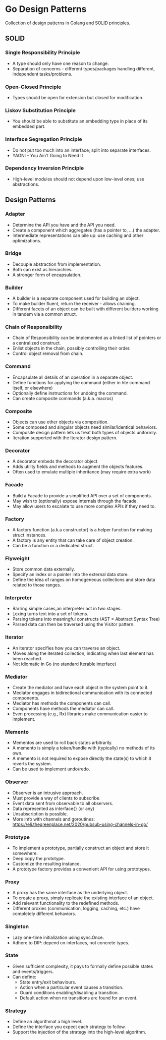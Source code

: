 # Go Design Patterns

Collection of design patterns in Golang and SOLID principles.

## SOLID
### Single Responsibility Principle
  - A type should only have one reason to change.
  - Separation of concerns - different types/packages handling different, independent tasks/problems.
  
### Open-Closed Principle
  - Types should be open for extension but closed for modification.

### Liskov Substitution Principle
  - You should be able to substitute an embedding type in place of its embedded part.

### Interface Segregation Principle
  - Do not put too much into an interface; split into separate interfaces.
  - YAGNI - You Ain't Going to Need It

### Dependency Inversion Principle
  - High-level modules should not depend upon low-level ones; use abstractions.

## Design Patterns
### Adapter
- Determine the API you have and the API you need.
- Create a component which aggregates (has a pointer to, ...) the adapter.
- Intermediate representations can pile up: use caching and other optimizations.

### Bridge
- Decouple abstraction from implementation.
- Both can exist as hierarchies.
- A stronger form of encapsulation.

### Builder
 - A builder is a separate component used for building an object.
 - To make builder fluent, return the receiver - allows chaining.
 - Different facets of an object can be built with different builders working in tandem via a common struct.

### Chain of Responsibility
 - Chain of Responsibility can be implemented as a linked list of pointers or a centralized construct.
 - Enlist objects in the chain, possibly controlling their order.
 - Control object removal from chain.

### Command
 - Encapsulate all details of an operation in a separate object.
 - Define functions for applying the command (either in hte command itself, or elsewhere)
 - Optionally define instructions for undoing the command.
 - Can create composite commands (a.k.a. macros)

### Composite
 - Objects can use other objects via composition.
 - Some composed and singular objects need similar/identical behaviors.
 - Composite design pattern lets us treat both types of objects uniformly.
 - Iteration supported with the Iterator design pattern.

### Decorator
 - A decorator embeds the decorator object.
 - Adds utility fields and methods to augment the objects features.
 - Often used to emulate multiple inheritance (may require extra work)

### Facade
 - Build a Facade to provide a simplified API over a set of components.
 - May wish to (optionally) expose internals through the facade.
 - May allow users to escalate to use more complex APIs if they need to.

### Factory
 - A factory function (a.k.a constructor) is a helper function for making struct instances.
 - A factory is any entity that can take care of object creation.
 - Can be a function or a dedicated struct.

### Flyweight
 - Store common data externally.
 - Specify an index or a pointer into the external data store.
 - Define the idea of ranges on homogeneous collections and store data related to those ranges.

### Interpreter
 - Barring simple cases,an interpreter act in two stages.
 - Lexing turns text into a set of tokens.
 - Parsing tokens into meaningful constructs (AST = Abstract Syntax Tree)
 - Parsed data can then be traversed using the Visitor pattern.

### Iterator
 - An iterator specifies how you can traverse an object.
 - Moves along the iterated collection, indicating when last element has been reached.
 - Not idiomatic in Go (no standard Iterable interface)

### Mediator
 - Create the mediator and have each object in the system point to it.
 - Mediator engages in bidirectional communication with its connected components.
 - Mediator has methods the components can call.
 - Components have methods the mediator can call.
 - Even processing (e.g., Rx) libraries make communication easier to implement.

### Memento
 - Mementos are used to roll back states arbitrarily.
 - A memento is simply a token/handle with (typically) no methods of its own.
 - A memento is not required to expose directly the state(s) to which it reverts the system.
 - Can be used to implement undo/redo.

### Observer
 - Observer is an intrusive approach.
 - Must provide a way of clients to subscribe.
 - Event data sent from observable to all observers.
 - Data represented as interface{} (or any)
 - Unsubscription is possible.
 - More info with channels and goroutines: https://eli.thegreenplace.net/2020/pubsub-using-channels-in-go/

### Prototype
 - To implement a prototype, partially construct an object and store it somewhere.
 - Deep copy the prototype.
 - Customize the resulting instance.
 - A prototype factory provides a convenient API for using prototypes.

### Proxy
 - A proxy has the same interface as the underlying object.
 - To create a proxy, simply replicate the existing interface of an object.
 - Add relevant functionality to the redefined methods.
 - Different proxies (communication, logging, caching, etc.) have completely different behaviors.

### Singleton
 - Lazy one-time initialization using sync.Once.
 - Adhere to DIP: depend on interfaces, not concrete types.

### State
 - Given sufficient complexity, it pays to formally define possible states and events/triggers.
 - Can define:
   - State entry/exit behaviours.
   - Action when a particular event causes a transition.
   - Guard conditions enabling/disabling a transition.
   - Default action when no transitions are found for an event.

### Strategy
 - Define an algorithmat a high level.
 - Define the interface you expect each strategy to follow.
 - Support the injection of the strategy into the high-level algorithm.